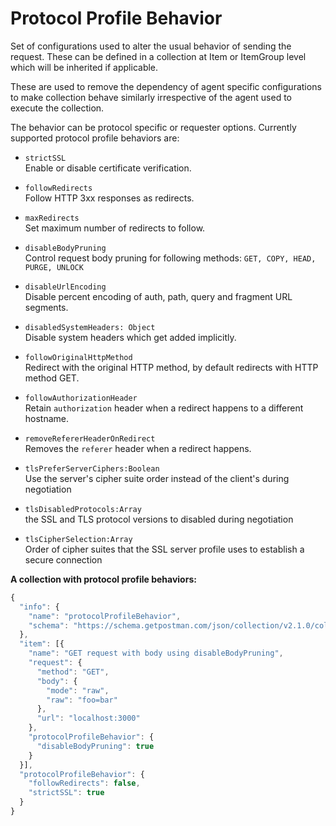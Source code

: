 # Protocol Profile Behavior

Set of configurations used to alter the usual behavior of sending the request. These can be defined in a collection at Item or ItemGroup level which will be inherited if applicable.

These are used to remove the dependency of agent specific configurations to make collection behave similarly irrespective of the agent used to execute the collection.

The behavior can be protocol specific or requester options. Currently supported protocol profile behaviors are:

- `strictSSL`<br/>
Enable or disable certificate verification.

- `followRedirects`<br/>
Follow HTTP 3xx responses as redirects.

- `maxRedirects`<br/>
Set maximum number of redirects to follow.

- `disableBodyPruning`<br/>
Control request body pruning for following methods: ```GET, COPY, HEAD, PURGE, UNLOCK```

- `disableUrlEncoding`<br/>
Disable percent encoding of auth, path, query and fragment URL segments.

- `disabledSystemHeaders: Object`<br/>
Disable system headers which get added implicitly.

- `followOriginalHttpMethod`<br/>
Redirect with the original HTTP method, by default redirects with HTTP method GET.

- `followAuthorizationHeader`<br/>
Retain `authorization` header when a redirect happens to a different hostname.

- `removeRefererHeaderOnRedirect`<br/>
Removes the `referer` header when a redirect happens.

- `tlsPreferServerCiphers:Boolean`<br/>
Use the server's cipher suite order instead of the client's during negotiation

- `tlsDisabledProtocols:Array`<br/>
the SSL and TLS protocol versions to disabled during negotiation

- `tlsCipherSelection:Array`<br/>
Order of cipher suites that the SSL server profile uses to establish a secure connection

**A collection with protocol profile behaviors:**

```javascript
{
  "info": {
    "name": "protocolProfileBehavior",
    "schema": "https://schema.getpostman.com/json/collection/v2.1.0/collection.json"
  },
  "item": [{
    "name": "GET request with body using disableBodyPruning",
    "request": {
      "method": "GET",
      "body": {
        "mode": "raw",
        "raw": "foo=bar"
      },
      "url": "localhost:3000"
    },
    "protocolProfileBehavior": {
      "disableBodyPruning": true
    }
  }],
  "protocolProfileBehavior": {
    "followRedirects": false,
    "strictSSL": true
  }
}
```

